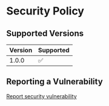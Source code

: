 # Security Policy

## Supported Versions

| Version | Supported |
|---------|-----------|
| 1.0.0   | ✅         |

## Reporting a Vulnerability

[Report security vulnerability](https://github.com/ssynowiec/next-template/security/advisories/new)

